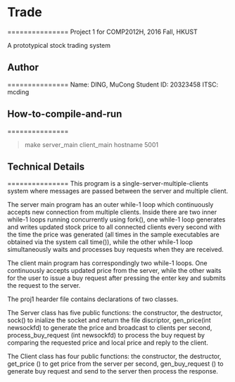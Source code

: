 # Trade
===============
Project 1 for COMP2012H, 2016 Fall, HKUST

A prototypical stock trading system


## Author
===============
Name: DING, MuCong
Student ID: 20323458
ITSC: mcding


## How-to-compile-and-run
===============
>make
>server_main
>client_main hostname 5001


## Technical Details
===============
This program is a single-server-multiple-clients system where messages are passed between the server and multiple client.

The server main program has an outer while-1 loop which continuously accepts new connection from multiple clients. Inside there are two inner while-1 loops running concurrently using fork(), one while-1 loop generates and writes updated stock price to all connected clients every second with the time the price was generated (all times in the sample executables are obtained via the system call time()), while the other while-1 loop simultaneously waits and processes buy requests when they are received.

The client main program has correspondingly two while-1 loops. One continuously accepts updated price from the server, while the other waits for the user to issue a buy request after pressing the enter key and submits the request to the server.

The proj1 hearder file contains declarations of two classes.

The Server class has five public functions: the constructor, the destructor, sock() to inialize the socket and return the file discriptor, gen_price(int newsockfd) to generate the price and broadcast to clients per second, process_buy_request (int newsockfd) to process the buy request by comparing the requested price and local price and reply to the client.

The Client class has four public functions: the constructor, the destructor, get_price () to get price from the server per second, gen_buy_request () to generate buy request and send to the server then process the response.




